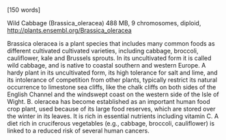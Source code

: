 
[150 words]

Wild Cabbage (Brassica_oleracea) 
488 MB, 9 chromosomes, diploid, http://plants.ensembl.org/Brassica_oleracea

Brassica oleracea is a plant species that includes many common foods as different cultivated cultivated varieties, including cabbage, broccoli, cauliflower, kale and Brussels sprouts.
In its uncultivated form it is called wild cabbage, and is native to coastal southern and western Europe. A hardy plant in its uncultivated form, its high tolerance for salt and lime, and its intolerance of competition from other plants, typically restrict its natural occurrence to limestone sea cliffs, like the chalk cliffs on both sides of the English Channel and the windswept coast on the western side of the Isle of Wight.
B. oleracea has become established as an important human food crop plant, used because of its large food reserves, which are stored over the winter in its leaves. It is rich in essential nutrients including vitamin C. A diet rich in cruciferous vegetables (e.g., cabbage, broccoli, cauliflower) is linked to a reduced risk of several human cancers.



